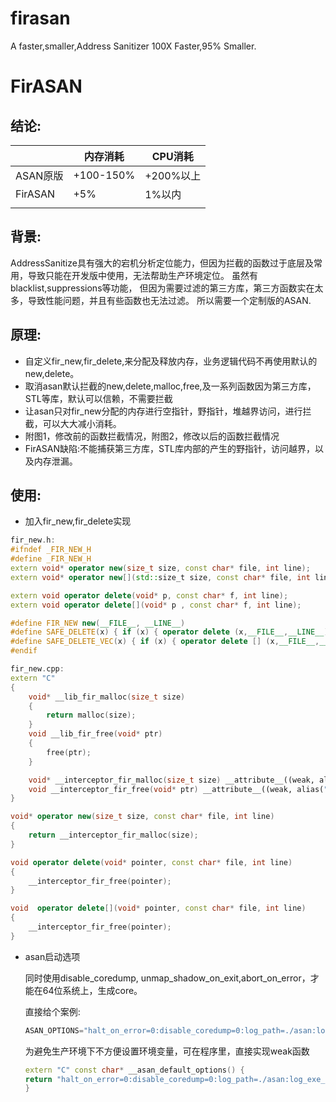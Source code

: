 # firasan
A faster,smaller,Address Sanitizer
100X Faster,95% Smaller.

#                                                                 FirASAN

## 结论:

|          | 内存消耗  | CPU消耗   |
| :------- | --------- | --------- |
| ASAN原版 | +100-150% | +200%以上 |
| FirASAN  | +5%      | 1%以内    |
|          |           |           |

## 背景:

AddressSanitize具有强大的宕机分析定位能力，但因为拦截的函数过于底层及常用，导致只能在开发版中使用，无法帮助生产环境定位。
虽然有blacklist,suppressions等功能，
但因为需要过滤的第三方库，第三方函数实在太多，导致性能问题，并且有些函数也无法过滤。  所以需要一个定制版的ASAN.  

## 原理:

- 自定义fir_new,fir_delete,来分配及释放内存，业务逻辑代码不再使用默认的new,delete。
- 取消asan默认拦截的new,delete,malloc,free,及一系列函数因为第三方库，STL等库，默认可以信赖，不需要拦截
- 让asan只对fir_new分配的内存进行空指针，野指针，堆越界访问，进行拦截，可以大大减小消耗。
- 附图1，修改前的函数拦截情况，附图2，修改以后的函数拦截情况 
- FirASAN缺陷:不能捕获第三方库，STL库内部的产生的野指针，访问越界，以及内存泄漏。

## 使用:

- 加入fir_new,fir_delete实现

```c++
fir_new.h:
#ifndef _FIR_NEW_H
#define _FIR_NEW_H
extern void* operator new(size_t size, const char* file, int line);
extern void* operator new[](std::size_t size, const char* file, int line);

extern void operator delete(void* p, const char* f, int line);
extern void operator delete[](void* p , const char* f, int line);

#define FIR_NEW new(__FILE__, __LINE__)
#define SAFE_DELETE(x) { if (x) { operator delete (x,__FILE__,__LINE__); (x) = NULL; } }
#define SAFE_DELETE_VEC(x) { if (x) { operator delete [] (x,__FILE__,__LINE__); (x) = NULL; } }
#endif

fir_new.cpp:
extern "C"
{
	void* __lib_fir_malloc(size_t size)
	{
		return malloc(size);
	}
	void __lib_fir_free(void* ptr)
	{
		free(ptr);
	}

	void* __interceptor_fir_malloc(size_t size) __attribute__((weak, alias("__lib_fir_malloc")));
	void __interceptor_fir_free(void* ptr) __attribute__((weak, alias("__lib_fir_free")));
}

void* operator new(size_t size, const char* file, int line)
{
    return __interceptor_fir_malloc(size);
}

void operator delete(void* pointer, const char* file, int line)
{
    __interceptor_fir_free(pointer);
}

void  operator delete[](void* pointer, const char* file, int line)
{
    __interceptor_fir_free(pointer);
}
```

- asan启动选项

  同时使用disable_coredump, unmap_shadow_on_exit,abort_on_error，才能在64位系统上，生成core。

  直接给个案例:

  ```c++
  ASAN_OPTIONS="halt_on_error=0:disable_coredump=0:log_path=./asan:log_exe_name=true:abort_on_error=1:unmap_shadow_on_exit=1" ./Server
  ```

  为避免生产环境下不方便设置环境变量，可在程序里，直接实现weak函数

  ```c++
  extern "C" const char* __asan_default_options() {
  return "halt_on_error=0:disable_coredump=0:log_path=./asan:log_exe_name=true:abort_on_error=1:unmap_shadow_on_exit=1\";
  }
  ```

  

